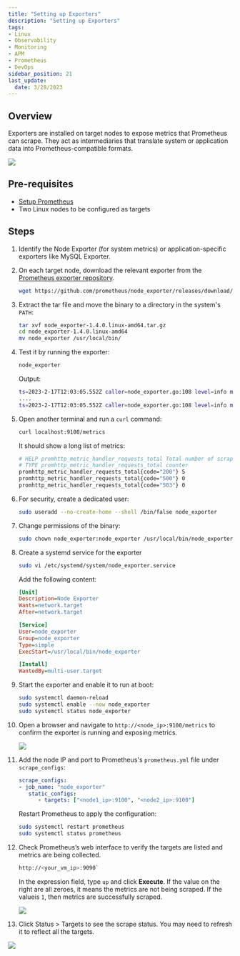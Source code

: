 ```yaml
---
title: "Setting up Exporters"
description: "Setting up Exporters"
tags: 
- Linux
- Observability
- Monitoring 
- APM
- Prometheus
- DevOps
sidebar_position: 21
last_update:
  date: 3/28/2023
---
```



## Overview 

Exporters are installed on target nodes to expose metrics that Prometheus can scrape. They act as intermediaries that translate system or application data into Prometheus-compatible formats.  

![](/img/docs/prometheus=lab-environment.png) 

## Pre-requisites  

- [Setup Prometheus](/docs/018-Observability/010-Metrics/020-Installation.md)
- Two Linux nodes to be configured as targets

## Steps  

1. Identify the Node Exporter (for system metrics) or application-specific exporters like MySQL Exporter.  

2. On each target node, download the relevant exporter from the [Prometheus exporter repository](https://prometheus.io/docs/instrumenting/exporters/).  

   ```bash
   wget https://github.com/prometheus/node_exporter/releases/download/v1.4.0/node_exporter-1.4.0.linux-amd64.tar.gz
   ```  

3. Extract the tar file and move the binary to a directory in the system's `PATH`:  

   ```bash
   tar xvf node_exporter-1.4.0.linux-amd64.tar.gz
   cd node_exporter-1.4.0.linux-amd64 
   mv node_exporter /usr/local/bin/
   ```  

4. Test it by running the exporter:

    ```bash
    node_exporter
    ```

    Output:

    ```bash
    ts=2023-2-17T12:03:05.552Z caller=node_exporter.go:108 level=info msg="Enabled collectors" 
    ....
    ts=2023-2-17T12:03:05.552Z caller=node_exporter.go:108 level=info msg="Listening on" address=:9100 
    ```

5. Open another terminal and run a `curl` command:

    ```bash
    curl localhost:9100/metrics 
    ```

    It should show a long list of metrics:

    ```bash
    # HELP promhttp_metric_handler_requests_total Total number of scrapes by HTTP status code.
    # TYPE promhttp_metric_handler_requests_total counter
    promhttp_metric_handler_requests_total{code="200"} 5
    promhttp_metric_handler_requests_total{code="500"} 0
    promhttp_metric_handler_requests_total{code="503"} 0
    ```


6. For security, create a dedicated user:  

   ```bash
   sudo useradd --no-create-home --shell /bin/false node_exporter
   ```  

7. Change permissions of the binary:

   ```bash
   sudo chown node_exporter:node_exporter /usr/local/bin/node_exporter 
   ```

8. Create a systemd service for the exporter  

   ```bash
   sudo vi /etc/systemd/system/node_exporter.service
   ```  

   Add the following content:  

   ```ini
   [Unit]
   Description=Node Exporter
   Wants=network.target
   After=network.target

   [Service]
   User=node_exporter
   Group=node_exporter
   Type=simple
   ExecStart=/usr/local/bin/node_exporter

   [Install]
   WantedBy=multi-user.target
   ```  

9.  Start the exporter and enable it to run at boot:  

    ```bash
    sudo systemctl daemon-reload
    sudo systemctl enable --now node_exporter
    sudo systemctl status node_exporter
    ```  

10. Open a browser and navigate to `http://<node_ip>:9100/metrics` to confirm the exporter is running and exposing metrics.  

    ![](/img/docs/12102024-observability-prometheus-node-exporter-1-2.png)

11. Add the node IP and port to Prometheus's `prometheus.yml` file under `scrape_configs`:  

      ```yaml
      scrape_configs:
      - job_name: "node_exporter"
         static_configs:
            - targets: ["<node1_ip>:9100", "<node2_ip>:9100"]
      ```  

    Restart Prometheus to apply the configuration:  

      ```bash
      sudo systemctl restart prometheus
      sudo systemctl status prometheus
      ```  

12. Check Prometheus’s web interface to verify the targets are listed and metrics are being collected.  

    ```bash
    http://<your_vm_ip>:9090`
    ```

    In the expression field, type `up` and click **Execute**. If the value on the right are all zeroes, it means the metrics are not being scraped. If the valueis `1`, then metrics are successfully scraped.

    ![](/img/docs/12102024-observability-prometheus-node-exporter-1-2-working.png)

13. Click Status > Targets to see the scrape status. You may need to refresh it to reflect all the targets.

   ![](/img/docs/12102024-observability-prometheus-node-exporter-targets-scrape-status.png)